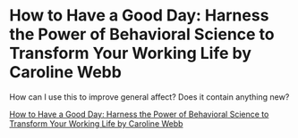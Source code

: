 # How to Have a Good Day: Harness the Power of Behavioral Science to Transform Your Working Life by Caroline  Webb
How can I use this to improve general affect? Does it contain anything new?

[How to Have a Good Day: Harness the Power of Behavioral Science to Transform Your Working Life by Caroline  Webb](https://www.goodreads.com/book/show/28370086-how-to-have-a-good-day?from_search=true&from_srp=true&qid=OCZTB4hYoJ&rank=1)

<!-- #Readable/Book -->

<!-- {BearID:4949293A-A83E-4B32-B6CD-A1867DAA6B0D-26680-000006B30BA3BE5B} -->
